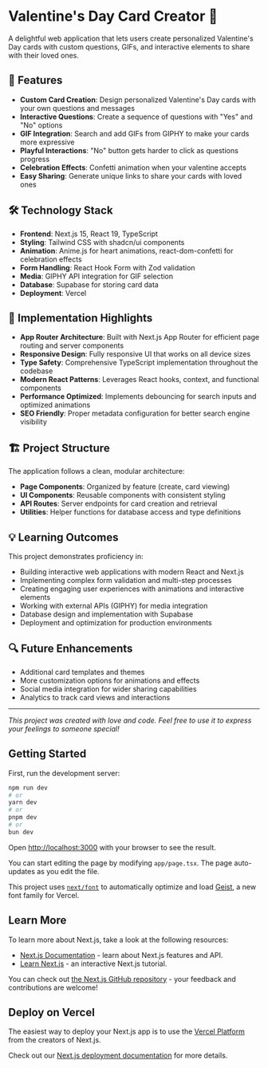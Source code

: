 # Valentine's Day Card Creator 💝

A delightful web application that lets users create personalized Valentine's Day cards with custom questions, GIFs, and interactive elements to share with their loved ones.


## 🌟 Features

- **Custom Card Creation**: Design personalized Valentine's Day cards with your own questions and messages
- **Interactive Questions**: Create a sequence of questions with "Yes" and "No" options
- **GIF Integration**: Search and add GIFs from GIPHY to make your cards more expressive
- **Playful Interactions**: "No" button gets harder to click as questions progress
- **Celebration Effects**: Confetti animation when your valentine accepts
- **Easy Sharing**: Generate unique links to share your cards with loved ones

## 🛠️ Technology Stack

- **Frontend**: Next.js 15, React 19, TypeScript
- **Styling**: Tailwind CSS with shadcn/ui components
- **Animation**: Anime.js for heart animations, react-dom-confetti for celebration effects
- **Form Handling**: React Hook Form with Zod validation
- **Media**: GIPHY API integration for GIF selection
- **Database**: Supabase for storing card data
- **Deployment**: Vercel

## 🚀 Implementation Highlights

- **App Router Architecture**: Built with Next.js App Router for efficient page routing and server components
- **Responsive Design**: Fully responsive UI that works on all device sizes
- **Type Safety**: Comprehensive TypeScript implementation throughout the codebase
- **Modern React Patterns**: Leverages React hooks, context, and functional components
- **Performance Optimized**: Implements debouncing for search inputs and optimized animations
- **SEO Friendly**: Proper metadata configuration for better search engine visibility

## 🏗️ Project Structure

The application follows a clean, modular architecture:

- **Page Components**: Organized by feature (create, card viewing)
- **UI Components**: Reusable components with consistent styling
- **API Routes**: Server endpoints for card creation and retrieval
- **Utilities**: Helper functions for database access and type definitions

## 💡 Learning Outcomes

This project demonstrates proficiency in:

- Building interactive web applications with modern React and Next.js
- Implementing complex form validation and multi-step processes
- Creating engaging user experiences with animations and interactive elements
- Working with external APIs (GIPHY) for media integration
- Database design and implementation with Supabase
- Deployment and optimization for production environments

## 🔍 Future Enhancements

- Additional card templates and themes
- More customization options for animations and effects
- Social media integration for wider sharing capabilities
- Analytics to track card views and interactions

---

_This project was created with love and code. Feel free to use it to express your feelings to someone special!_

## Getting Started

First, run the development server:

```bash
npm run dev
# or
yarn dev
# or
pnpm dev
# or
bun dev
```

Open [http://localhost:3000](http://localhost:3000) with your browser to see the result.

You can start editing the page by modifying `app/page.tsx`. The page auto-updates as you edit the file.

This project uses [`next/font`](https://nextjs.org/docs/app/building-your-application/optimizing/fonts) to automatically optimize and load [Geist](https://vercel.com/font), a new font family for Vercel.

## Learn More

To learn more about Next.js, take a look at the following resources:

- [Next.js Documentation](https://nextjs.org/docs) - learn about Next.js features and API.
- [Learn Next.js](https://nextjs.org/learn) - an interactive Next.js tutorial.

You can check out [the Next.js GitHub repository](https://github.com/vercel/next.js) - your feedback and contributions are welcome!

## Deploy on Vercel

The easiest way to deploy your Next.js app is to use the [Vercel Platform](https://vercel.com/new?utm_medium=default-template&filter=next.js&utm_source=create-next-app&utm_campaign=create-next-app-readme) from the creators of Next.js.

Check out our [Next.js deployment documentation](https://nextjs.org/docs/app/building-your-application/deploying) for more details.
